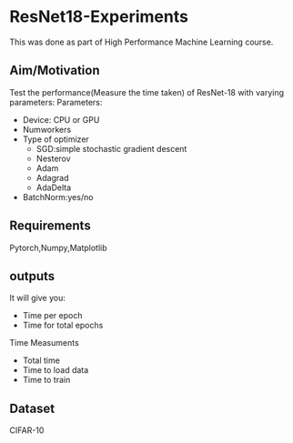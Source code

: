 # ResNet18-Experiments

This was done as part of High Performance Machine Learning course.

## Aim/Motivation
Test the performance(Measure the time taken) of ResNet-18 with varying parameters:
Parameters:<br>

<ul>
<li>Device: CPU or GPU</li>
<li>Numworkers</li>
<li>Type of optimizer
<ul>
<li>SGD:simple stochastic gradient descent</li>
<li>Nesterov</li>
<li>Adam</li>
<li>Adagrad</li>
<li>AdaDelta</li>
</ul>
</li>
<li>BatchNorm:yes/no</li>
</ul>


## Requirements
Pytorch,Numpy,Matplotlib

## outputs
It will give you:<br>
<ul>
<li>Time per epoch</li>
<li>Time for total epochs</li>
</ul>

Time Measuments
<ul>
<li>Total time</li>
<li>Time to load data</li>
<li>Time to train</li>
</ul>


## Dataset
CIFAR-10

